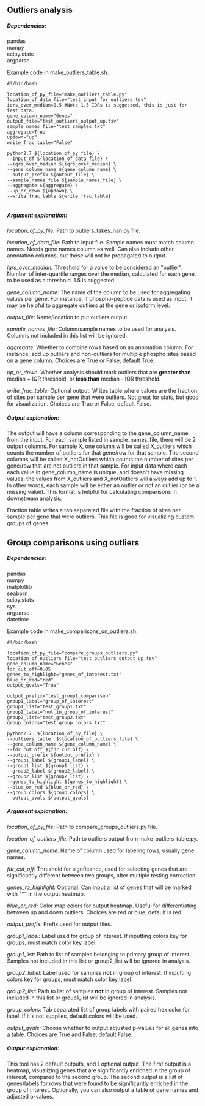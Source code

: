 ## Outliers analysis  
##### Dependencies:
pandas  
numpy  
scipy.stats  
argparse  

Example code in make_outliers_table.sh:

```
#!/bin/bash

location_of_py_file="make_outliers_table.py"
location_of_data_file="test_input_for_outliers.tsv"
iqrs_over_median=0.5 #Note 1.5 IQRs is suggested, this is just for test data.
gene_column_name="Genes"
output_file="test_outliers_output_up.tsv"
sample_names_file="test_samples.txt"
aggregate=True
updown="up"
write_frac_table="False"

python2.7 ${location_of_py_file} \
--input_df ${location_of_data_file} \
--iqrs_over_median ${iqrs_over_median} \
--gene_column_name ${gene_column_name} \
--output_prefix ${output_file} \
--sample_names_file ${sample_names_file} \
--aggregate ${aggregate} \
--up_or_down ${updown} \
--write_frac_table ${write_frac_table}


```

##### Argument explanation:
*location_of_py_file:* Path to outliers_takes_nan.py file. 

*location_of_data_file:* Path to input file. Sample names must match column names. Needs gene names column as well. Can also include other annotation columns, but those will not be propagated to output.  

*iqrs_over_median:* Threshold for a value to be considered an "outlier". Number of inter-quartile ranges over the median, calculated for each gene, to be used as a threshold.  1.5 is suggested. 

*gene_column_name:* The name of the column to be used for aggregating values per gene. For instance, if phospho-peptide data is used as input, it may be helpful to aggregate outliers at the gene or isoform level.  

*output_file:* Name/location to put outliers output.   

*sample_names_file:* Column/sample names to be used for analysis. Columns not included in this list will be ignored.   

*aggregate:* Whether to combine rows based on an annotation column. For instance, add up outliers and non-outliers for multiple phospho sites based on a gene column. Choices are True or False, default True.  

*up_or_down*: Whether analysis should mark outliers that are **greater than** median + IQR threshold, or **less than** median - IQR threshold.  

*write_frac_table:* Optional output. Writes table where values are the fraction of sites per sample per gene that were outliers. Not great for stats, but good for visualization. Choices are True or False, default False.    


##### Output explanation:
The output will have a column corresponding to the gene_column_name from the input. For each sample listed in sample_names_file, there will be 2 output columns. For sample X, one column will be called X_outliers which counts the number of outliers for that gene/row for that sample. The second columns will be called X_notOutliers which counts the number of sites per gene/row that are not outliers in that sample. For input data where each each value in gene_column_name is unique, and doesn't have missing values, the values from X_outliers and X_notOutliers will always add up to 1. In other words, each sample will be either an outlier or not an outlier (or be a missing value). This format is helpful for calculating comparisons in downstream analysis.  

Fraction table writes a tab separated file with the fraction of sites per sample per gene that were outliers. This file is good for visualizing custom groups of genes. 


## Group comparisons using outliers

##### Dependencies:
pandas  
numpy  
matplotlib  
seaborn  
scipy.stats  
sys  
argparse  
datetime  

Example code in make_comparisons_on_outliers.sh:

```
#!/bin/bash

location_of_py_file="compare_groups_outliers.py"
location_of_outliers_file="test_outliers_output_up.tsv"
gene_column_name="Genes"
fdr_cut_off=0.05
genes_to_highlight="genes_of_interest.txt"
blue_or_red="red"
output_qvals="True"

output_prefix="test_group1_comparison"
group1_label="group_of_interest"
group1_list="test_group1.txt"
group2_label="not_in_group_of_interest"
group2_list="test_group2.txt"
group_colors="test_group_colors.txt"

python2.7  ${location_of_py_file} \
--outliers_table  ${location_of_outliers_file} \
--gene_column_name ${gene_column_name} \
--fdr_cut_off ${fdr_cut_off} \
--output_prefix ${output_prefix} \
--group1_label ${group1_label} \
--group1_list ${group1_list} \
--group2_label ${group2_label} \
--group2_list ${group2_list} \
--genes_to_highlight ${genes_to_highlight} \
--blue_or_red ${blue_or_red} \
--group_colors ${group_colors} \
--output_qvals ${output_qvals}

```

##### Argument explanation:
*location_of_py_file:* Path to compare_groups_outliers.py file.  

*location_of_outliers_file:* Path to outliers output from make_outliers_table.py.  

*gene_column_name:* Name of column used for labeling rows, usually gene names. 

*fdr_cut_off:* Threshold for signficance, used for selecting genes that are significantly different between two groups, after multiple testing correction.  

*genes_to_highlight:* Optional. Can input a list of genes that will be marked with "\*" in the output heatmap.  

*blue_or_red:* Color map colors for output heatmap. Useful for differentiating between up and down outliers. Choices are red or blue, default is red. 

*output_prefix:* Prefix used for output files. 

*group1_label:* Label used for group of interest. If inputting colors key for groups, must match color key label.  

*group1_list:* Path to list of samples belonging to primary group of interest. Samples not included in this list or group2_list will be ignored in analysis. 

*group2_label:* Label used for samples **not** in group of interest. If inputting colors key for groups, must match color key label.  

*group2_list:* Path to list of samples **not** in group of interest. Samples not included in this list or group1_list will be ignored in analysis.  

*group_colors:* Tab separated list of group labels with paired hex color for label. If it's not supplies, default colors will be used.  

*output_qvals:* Choose whether to output adjusted p-values for all genes into a table. Choices are True and False, default False.   

##### Output explanation:
This tool has 2 default outputs, and 1 optional output. The first output is a heatmap, visualizing genes that are significantly enriched in the group of interest, compared to the second group. The second output is a list of genes/labels for rows that were found to be significantly enriched in the group of interest. Optionally, you can also output a table of gene names and adjusted p-values.

